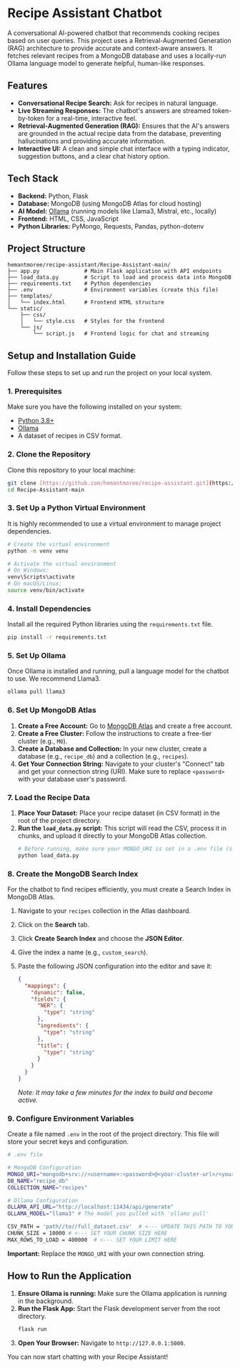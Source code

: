 # Recipe Assistant Chatbot

A conversational AI-powered chatbot that recommends cooking recipes based on user queries. This project uses a Retrieval-Augmented Generation (RAG) architecture to provide accurate and context-aware answers. It fetches relevant recipes from a MongoDB database and uses a locally-run Ollama language model to generate helpful, human-like responses.

## Features

-   **Conversational Recipe Search:** Ask for recipes in natural language.
-   **Live Streaming Responses:** The chatbot's answers are streamed token-by-token for a real-time, interactive feel.
-   **Retrieval-Augmented Generation (RAG):** Ensures that the AI's answers are grounded in the actual recipe data from the database, preventing hallucinations and providing accurate information.
-   **Interactive UI:** A clean and simple chat interface with a typing indicator, suggestion buttons, and a clear chat history option.

## Tech Stack

-   **Backend:** Python, Flask
-   **Database:** MongoDB (using MongoDB Atlas for cloud hosting)
-   **AI Model:** [Ollama](https://ollama.com/) (running models like Llama3, Mistral, etc., locally)
-   **Frontend:** HTML, CSS, JavaScript
-   **Python Libraries:** PyMongo, Requests, Pandas, python-dotenv

## Project Structure

```
hemantmoree/recipe-assistant/Recipe-Assistant-main/
├── app.py              # Main Flask application with API endpoints
├── load_data.py        # Script to load and process data into MongoDB
├── requirements.txt    # Python dependencies
├── .env                # Environment variables (create this file)
├── templates/
│   └── index.html      # Frontend HTML structure
└── static/
    ├── css/
    │   └── style.css   # Styles for the frontend
    └── js/
        └── script.js   # Frontend logic for chat and streaming
```

## Setup and Installation Guide

Follow these steps to set up and run the project on your local system.

### 1. Prerequisites

Make sure you have the following installed on your system:
-   [Python 3.8+](https://www.python.org/downloads/)
-   [Ollama](https://ollama.com/)
-   A dataset of recipes in CSV format.

### 2. Clone the Repository

Clone this repository to your local machine:
```bash
git clone [https://github.com/hemantmoree/recipe-assistant.git](https://github.com/hemantmoree/recipe-assistant.git)
cd Recipe-Assistant-main
```

### 3. Set Up a Python Virtual Environment

It is highly recommended to use a virtual environment to manage project dependencies.

```bash
# Create the virtual environment
python -m venv venv

# Activate the virtual environment
# On Windows:
venv\Scripts\activate
# On macOS/Linux:
source venv/bin/activate
```

### 4. Install Dependencies

Install all the required Python libraries using the `requirements.txt` file.
```bash
pip install -r requirements.txt
```

### 5. Set Up Ollama

Once Ollama is installed and running, pull a language model for the chatbot to use. We recommend Llama3.
```bash
ollama pull llama3
```

### 6. Set Up MongoDB Atlas

1.  **Create a Free Account:** Go to [MongoDB Atlas](https://www.mongodb.com/cloud/atlas) and create a free account.
2.  **Create a Free Cluster:** Follow the instructions to create a free-tier cluster (e.g., `M0`).
3.  **Create a Database and Collection:** In your new cluster, create a database (e.g., `recipe_db`) and a collection (e.g., `recipes`).
4.  **Get Your Connection String:** Navigate to your cluster's "Connect" tab and get your connection string (URI). Make sure to replace `<password>` with your database user's password.

### 7. Load the Recipe Data

1.  **Place Your Dataset:** Place your recipe dataset (in CSV format) in the root of the project directory.
2.  **Run the `load_data.py` script:** This script will read the CSV, process it in chunks, and upload it directly to your MongoDB Atlas collection.
    ```bash
    # Before running, make sure your MONGO_URI is set in a .env file (see next step)
    python load_data.py
    ```

### 8. Create the MongoDB Search Index

For the chatbot to find recipes efficiently, you must create a Search Index in MongoDB Atlas.

1.  Navigate to your `recipes` collection in the Atlas dashboard.
2.  Click on the **Search** tab.
3.  Click **Create Search Index** and choose the **JSON Editor**.
4.  Give the index a name (e.g., `custom_search`).
5.  Paste the following JSON configuration into the editor and save it:

    ```json
    {
      "mappings": {
        "dynamic": false,
        "fields": {
          "NER": {
            "type": "string"
          },
          "ingredients": {
            "type": "string"
          },
          "title": {
            "type": "string"
          }
        }
      }
    }
    ```
    *Note: It may take a few minutes for the index to build and become active.*

### 9. Configure Environment Variables

Create a file named `.env` in the root of the project directory. This file will store your secret keys and configuration.

```bash
# .env file

# MongoDB Configuration
MONGO_URI="mongodb+srv://<username>:<password>@<your-cluster-url>/<your-db-name>?retryWrites=true&w=majority"
DB_NAME="recipe_db"
COLLECTION_NAME="recipes"

# Ollama Configuration
OLLAMA_API_URL="http://localhost:11434/api/generate"
OLLAMA_MODEL="llama3" # The model you pulled with 'ollama pull'

CSV_PATH = 'path//to//full_dataset.csv'  # <--- UPDATE THIS PATH TO YOUR CSV FILE
CHUNK_SIZE = 10000 # <--- SET YOUR CHUNK SIZE HERE
MAX_ROWS_TO_LOAD = 400000  # <--- SET YOUR LIMIT HERE
```
**Important:** Replace the `MONGO_URI` with your own connection string.

## How to Run the Application

1.  **Ensure Ollama is running:** Make sure the Ollama application is running in the background.
2.  **Run the Flask App:** Start the Flask development server from the root directory.
    ```bash
    flask run
    ```
3.  **Open Your Browser:** Navigate to `http://127.0.0.1:5000`.

You can now start chatting with your Recipe Assistant!
